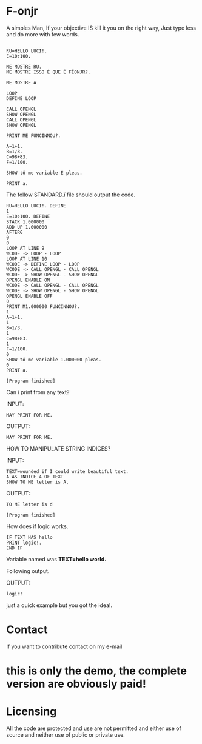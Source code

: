 # F-onjr
A simples Man, If your objective IS kill it you on the right way, Just type less and do more with few words.
~~~

RU=HELLO LUCI!.
E=10÷100.

ME MOSTRE RU.
ME MOSTRE ISSO É QUE É FÏONJR?.

ME MOSTRE A

LOOP
DEFINE LOOP

CALL OPENGL
SHOW OPENGL
CALL OPENGL
SHOW OPENGL

PRINT ME FUNCINNOU?.

A=1+1.
B=1/3.
C=98+83.
F=1/100.

SHOW tô me variable E pleas.

PRINT a.
~~~

The follow STANDARD.ï file should output the code.

~~~
RU=HELLO LUCI!. DEFINE
1
E=10÷100. DEFINE
STACK 1.000000
ADD UP 1.000000
AFTERG
0
0
LOOP AT LINE 9
WCODE -> LOOP - LOOP
LOOP AT LINE 10
WCODE -> DEFINE LOOP - LOOP
WCODE -> CALL OPENGL - CALL OPENGL
WCODE -> SHOW OPENGL - SHOW OPENGL
OPENGL ENABLE ON
WCODE -> CALL OPENGL - CALL OPENGL
WCODE -> SHOW OPENGL - SHOW OPENGL
OPENGL ENABLE OFF
0
PRINT M1.000000 FUNCINNOU?.
1
A=1+1.
1
B=1/3.
1
C=98+83.
1
F=1/100.
0
SHOW tô me variable 1.000000 pleas.
0
PRINT a.

[Program finished]
~~~

Can i print from any text?

INPUT:
~~~
MAY PRINT FOR ME.
~~~

OUTPUT:
~~~
MAY PRINT FOR ME.
~~~


HOW TO MANIPULATE STRING INDICES?

INPUT:
~~~
TEXT=wounded if I could write beautiful text.
A AS INDICE 4 OF TEXT
SHOW TO ME letter is A.
~~~

OUTPUT:
~~~
TO ME letter is d

[Program finished]
~~~

How does if logic works.

~~~
IF TEXT HAS hello
PRINT logic!.
END IF
~~~

Variable named was **TEXT=hello world.**

Following output.

OUTPUT:
~~~
logic!
~~~

just a quick example but you got the idea!.

# Contact
If you want to contribute contact on my e-mail

# this is only the demo, the complete version are obviously paid!

# Licensing
All the code are protected and use are not permitted and either use of source and neither use of public or private use.
